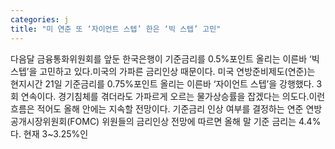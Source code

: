```yaml
---
categories: j
title: "미 연준 또 ‘자이언트 스텝’ 한은 ‘빅 스텝’ 고민"
---
```

다음달 금융통화위원회를 앞둔 한국은행이 기준금리를 0.5%포인트 올리는 이른바 ‘빅 스텝’을 고민하고 있다.미국의 가파른 금리인상 때문이다. 미국 연방준비제도(연준)는 현지시간 21일 기준금리를 0.75%포인트 올리는 이른바 ‘자이언트 스텝’을 강행했다. 3회 연속이다. 경기침체를 겪더라도 가파르게 오르는 물가상승률을 잡겠다는 의도다.이런 흐름은 적어도 올해 안에는 지속할 전망이다. 기준금리 인상 여부를 결정하는 연준 연방공개시장위원회(FOMC) 위원들의 금리인상 전망에 따르면 올해 말 기준 금리는 4.4%다. 현재 3~3.25%인